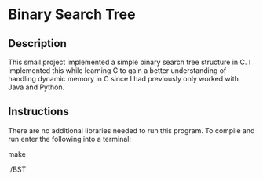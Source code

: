 # Binary Search Tree

## Description
This small project implemented a simple binary search tree structure in C. I implemented this while learning C to gain a better understanding of handling dynamic memory in C since I had previously only worked with Java and Python.


## Instructions
There are no additional libraries needed to run this program. To compile and run enter the following into a terminal:

make

./BST
